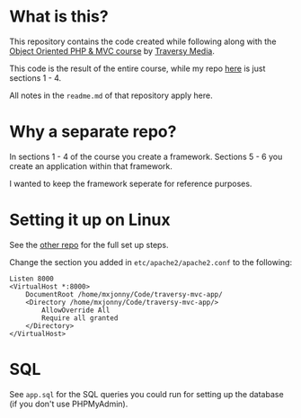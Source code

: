 # What is this?

This repository contains the code created while following along with the [Object Oriented PHP & MVC course](https://www.udemy.com/course/object-oriented-php-mvc/) by [Traversy Media](https://www.traversymedia.com/).

This code is the result of the entire course, while my repo [here](https://github.com/cyrialize/traversy-mvc) is just sections 1 - 4.

All notes in the `readme.md` of that repository apply here.

# Why a separate repo?

In sections 1 - 4 of the course you create a framework. Sections 5 - 6 you create an application within that framework.

I wanted to keep the framework seperate for reference purposes.

# Setting it up on Linux

See the [other repo](https://github.com/cyrialize/traversy-mvc) for the full set up steps.

Change the section you added in `etc/apache2/apache2.conf` to the following:
```
Listen 8000
<VirtualHost *:8000>
    DocumentRoot /home/mxjonny/Code/traversy-mvc-app/
    <Directory /home/mxjonny/Code/traversy-mvc-app/>
        AllowOverride All
        Require all granted
    </Directory>
</VirtualHost>
```

# SQL

See `app.sql` for the SQL queries you could run for setting up the database (if you don't use PHPMyAdmin).